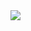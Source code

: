 <img src = "https://github.com/JayeshHadke/JayeshHadke/blob/4858bc321a2a1d4bd0b9c44f08d196c0b9e7b5d0/index.html">
